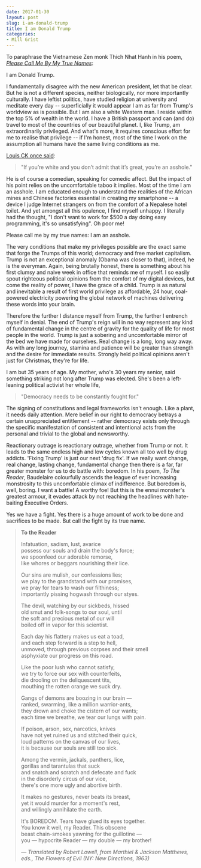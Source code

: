 ```yaml
---
date: 2017-01-30
layout: post
slug: i-am-donald-trump
title: I am Donald Trump
categories:
- Mill Grist
---
```


To paraphrase the Vietnamese Zen monk Thich Nhat Hanh in his poem, [*Please Call Me By My True Names*](https://www.brookes.ac.uk/poetry-centre/national-poetry-day/thich-nhat-hanh--please-call-me-by-my-true-names/):

I am Donald Trump.

I fundamentally disagree with the new American president, let that be clear. But he is not a different species, neither biologically, nor more importantly culturally. I have leftist politics, have studied religion at university and meditate every day -- superficially it would appear I am as far from Trump's worldview as is possible. But I am also a white Western man. I reside within the top 5% of wealth in the world. I have a British passport and can (and do) travel to most of the countries of our beautiful planet. I, like Trump, am extraordinarily privileged. And what's more, it requires conscious effort for me to realise that privilege -- if I'm honest, most of the time I work on the assumption all humans have the same living conditions as me.

[Louis CK once said](https://www.youtube.com/watch?v=iPVG4vgPWAc):

> "If you’re white and you don’t admit that it’s great, you’re an asshole."

He is of course a comedian, speaking for comedic affect. But the impact of his point relies on the uncomfortable taboo it implies. Most of the time I am an asshole. I am educated enough to understand the realities of the African mines and Chinese factories essential in creating my smartphone -- a device I judge Internet strangers on from the comfort of a Nepalese hotel toilet. And yet amongst all this opulence, I find myself unhappy. I literally had the thought, "I don't want to work for $500 a day doing easy programming, it's so unsatisfying". Oh poor me!

Please call me by my true names: I am an asshole.

The very conditions that make my privileges possible are the exact same that forge the Trumps of this world; democracy and free market capitalism. Trump is not an exceptional anomaly (Obama was closer to that), indeed, he is the everyman. Again, being brutally honest, there is something about his first clumsy and naive week in office that reminds me of myself. I so easily spout righteous political opinions from the comfort of my digital devices, but come the reality of power, I have the grace of a child. Trump is as natural and inevitable a result of first world privilege as affordable, 24 hour, coal-powered electricity powering the global network of machines delivering these words into your brain.

Therefore the further I distance myself from Trump, the further I entrench myself in denial. The end of Trump's reign will in no way represent any kind of fundamental change in the centre of gravity for the quality of life for most people in the world. Trump is just a sobering and uncomfortable mirror of the bed we have made for ourselves. Real change is a long, long way away. As with any long journey, stamina and patience will be greater than strength and the desire for immediate results. Strongly held political opinions aren't just for Christmas, they're for life.

I am but 35 years of age. My mother, who's 30 years my senior, said something striking not long after Trump was elected. She's been a left-leaning political activist her whole life, 

> "Democracy needs to be constantly fought for."

The signing of constitutions and legal frameworks isn't enough. Like a plant, it needs daily attention. Mere belief in our right to democracy betrays a certain unappreciated entitlement -- rather democracy exists only through the specific manifestation of consistent and intentional acts from the personal and trivial to the global and newsworthy.

Reactionary outrage is reactionary outrage, whether from Trump or not. It leads to the same endless high and low cycles known all too well by drug addicts. 'Fixing Trump' is just our next 'drug fix'. If we really want change, real change, lasting change, fundamental change then there is a far, far greater monster for us to do battle with: boredom. In his poem, *To The Reader*, Baudelaire colourfully ascends the league of ever increasing monstrosity to this uncomfortable climax of indifference. But boredom is, well, boring. I want a battle! A worthy foe! But this is the ennui monster's greatest armour, it evades attack by not reaching the headlines with hate-baiting Executive Orders.

Yes we have a fight. Yes there is a huge amount of work to be done and sacrifices to be made. But call the fight by its true name.

>**To the Reader**
> 
> Infatuation, sadism, lust, avarice    
> possess our souls and drain the body's force;    
> we spoonfeed our adorable remorse,    
> like whores or beggars nourishing their lice.    
> 
> Our sins are mulish, our confessions lies;    
> we play to the grandstand with our promises,    
> we pray for tears to wash our filthiness;    
> importantly pissing hogwash through our styes.    
>
> The devil, watching by our sickbeds, hissed    
> old smut and folk-songs to our soul, until    
> the soft and precious metal of our will    
> boiled off in vapor for this scientist.    
> 
> Each day his flattery makes us eat a toad,    
> and each step forward is a step to hell,    
> unmoved, through previous corpses and their smell    
> asphyxiate our progress on this road.    
>
> Like the poor lush who cannot satisfy,    
> we try to force our sex with counterfeits,    
> die drooling on the deliquescent tits,    
> mouthing the rotten orange we suck dry.    
>
> Gangs of demons are boozing in our brain —    
> ranked, swarming, like a million warrior-ants,    
> they drown and choke the cistern of our wants;    
> each time we breathe, we tear our lungs with pain.    
>
> If poison, arson, sex, narcotics, knives   
> have not yet ruined us and stitched their quick,    
> loud patterns on the canvas of our lives,    
> it is because our souls are still too sick.    
>
> Among the vermin, jackals, panthers, lice,    
> gorillas and tarantulas that suck    
> and snatch and scratch and defecate and fuck    
> in the disorderly circus of our vice,    
> there's one more ugly and abortive birth.    
>
> It makes no gestures, never beats its breast,    
> yet it would murder for a moment's rest,    
> and willingly annihilate the earth.    
>
> It's BOREDOM. Tears have glued its eyes together.    
> You know it well, my Reader. This obscene    
> beast chain-smokes yawning for the guillotine —    
> you — hypocrite Reader — my double — my brother!    
>
> — *Translated by Robert Lowell, from Marthiel & Jackson Matthews, eds., The Flowers of Evil (NY: New Directions, 1963)*
